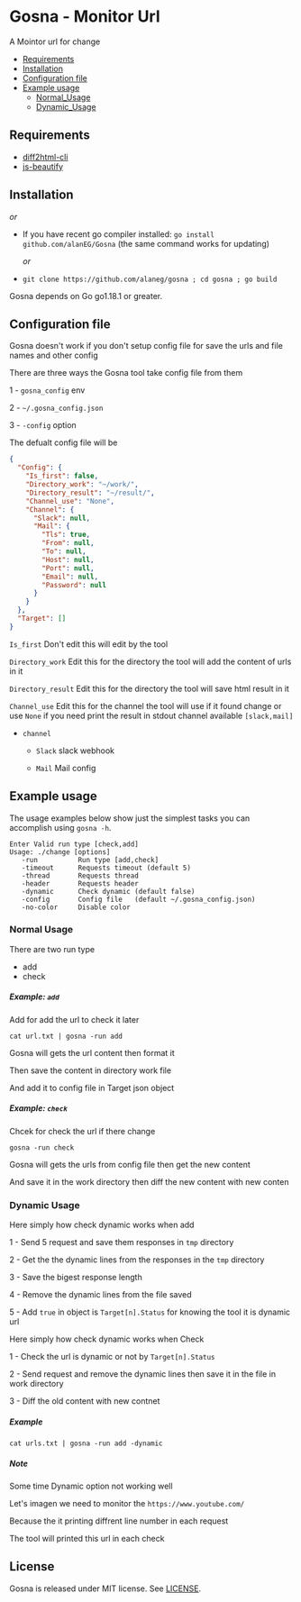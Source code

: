 # Gosna - Monitor Url

A Mointor url for change 

- [Requirements](https://github.com/alanEG/Gosna#Requirements)
- [Installation](https://github.com/alanEG/Gosna#installation)
- [Configuration file](https://github.com/alanEG/Gosna#configuration-file)
- [Example usage](https://github.com/alanEG/Gosna#example-usage)
    - [Normal_Usage](https://github.com/alanEG/Gosna#normal-Usage)
    - [Dynamic_Usage](https://github.com/alanEG/Gosna#dynamic-Usage)

## Requirements 
   
   - [diff2html-cli](https://github.com/rtfpessoa/diff2html-cli)
   - [js-beautify](https://www.npmjs.com/package/js-beautify)
    
## Installation

  _or_
- If you have recent go compiler installed: `go install github.com/alanEG/Gosna` (the same command works for updating)
  
  _or_
- `git clone https://github.com/alaneg/gosna ; cd gosna ; go build`

Gosna depends on Go go1.18.1 or greater.


## Configuration file

Gosna doesn't work if you don't setup config file for save the urls and file names and other config   

There are three ways the Gosna tool take config file from them 

1 - `gosna_config` env

2 - `~/.gosna_config.json`

3 - `-config` option

The defualt config file will be 

```json
{
  "Config": {
    "Is_first": false,
    "Directory_work": "~/work/",
    "Directory_result": "~/result/",
    "Channel_use": "None",
    "Channel": {
      "Slack": null,
      "Mail": {
        "Tls": true,
        "From": null,
        "To": null,
        "Host": null,
        "Port": null,
        "Email": null,
        "Password": null
      }
    }
  },
  "Target": []
}
```

`Is_first` Don't edit this will edit by the tool 

`Directory_work` Edit this for the directory the tool will add the content of urls in it 

`Directory_result` Edit this for the directory the tool will save html result in it 

`Channel_use` Edit this for the channel the tool will use if it found change or use `None` if you need print the result in stdout channel available `[slack,mail]`

- `channel`

  - `Slack` slack webhook
  
  - `Mail` Mail config

## Example usage

The usage examples below show just the simplest tasks you can accomplish using `gosna -h`. 

```
Enter Valid run type [check,add]
Usage: ./change [options]
   -run          Run type [add,check]
   -timeout      Requests timeout (default 5)
   -thread       Requests thread
   -header       Requests header
   -dynamic      Check dynamic (default false)
   -config       Config file   (default ~/.gosna_config.json)
   -no-color     Disable color
```

### Normal Usage

There are two run type 
- add
- check 

##### Example: `add` 
Add for add the url to check it later 

`cat url.txt | gosna -run add`

Gosna will gets the url content then format it 

Then save the content in directory work file 

And add it to config file in Target json object  


##### Example: `check`
Chcek for check the url if there change 

`gosna -run check`

Gosna will gets the urls from config file then get the new content 

And save it in the work directory then diff the new content with new conten

### Dynamic Usage

Here simply how check dynamic works when add

1 - Send 5 request and save them responses in `tmp` directory

2 - Get the the dynamic lines from the responses in the `tmp` directory   

3 - Save the bigest response length 

4 - Remove the dynamic lines from the file saved 

5 - Add `true` in object is `Target[n].Status` for knowing the tool it is dynamic url 

Here simply how check dynamic works when Check

1 - Check the url is dynamic or not by `Target[n].Status`

2 - Send request and remove the dynamic lines then save it in the file in work directory 

3 - Diff the old content with new contnet 


##### Example
`cat urls.txt | gosna -run add -dynamic`

##### Note
Some time Dynamic option not working well 

Let's imagen we need to monitor the `https://www.youtube.com/`

Because the it printing diffrent line number in each request 

The tool will printed this url in each check  

## License

Gosna is released under MIT license. See [LICENSE](https://github.com/alanEG/Gosna/blob/main/LICENSE).
